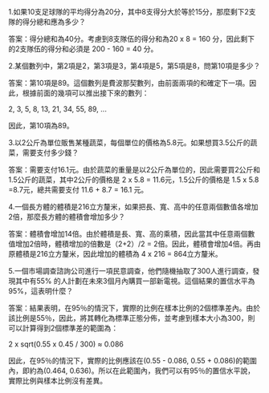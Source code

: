 

1.如果10支足球隊的平均得分為20分，其中8支得分大於等於15分，那麼剩下2支隊的得分總和應為多少？

答案：得分總和為40分。考慮到8支隊伍的得分和為20 x 8 = 160 分，因此剩下的2支隊伍的得分和必須是 200 - 160 = 40 分。

2.某個數列中，第2項是2，第3項是3，第4項是5，第5項是8，問第10項是多少？

答案：第10項是89。這個數列是費波那契數列，由前面兩項的和確定下一項。因此，根據前面的幾項可以推出接下來的數列：

2, 3, 5, 8, 13, 21, 34, 55, 89, ...

因此，第10項為89。

3.以2公斤為單位販售某種蔬菜，每個單位的價格為5.8元。如果想買3.5公斤的蔬菜，需要支付多少錢？

答案：需要支付16.1元。由於蔬菜的重量是以2公斤為單位的，因此需要買2公斤和1.5公斤的蔬菜，其中2公斤的價格是 2 x 5.8 = 11.6元，1.5公斤的價格是 1.5 x 5.8 =8.7元，總共需要支付 11.6 + 8.7 = 16.1 元。

4.一個長方體的體積是216立方釐米，如果把長、寬、高中的任意兩個數值各增加2倍，那麼長方體的體積會增加多少？

答案：體積會增加14倍。由於體積是長、寬、高的乘積，因此當其中任意兩個數值增加2倍時，體積增加的倍數是（2+2）/2 = 2倍。因此，體積會增加4倍。再由原體積是216立方釐米，因此增加的體積為 4 x 216 = 864立方釐米。

5.一個市場調查諮詢公司進行一項民意調查，他們隨機抽取了300人進行調查，發現其中有55% 的人計劃在未來3個月內購買一部新電視。這個結果的置信水平為95%，這表明什麼？

答案：結果表明，在95％的情況下，實際的比例在樣本比例的2個標準差內。由於該比例是55％，因此，將其轉化為標準正態分佈，並考慮到樣本大小為300，則可以計算得到2個標準差的範圍為：

2 x sqrt(0.55 x 0.45 / 300) ≈ 0.086

因此，在95％的情況下，實際的比例應該在(0.55 - 0.086, 0.55 + 0.086)的範圍內，即約為(0.464, 0.636)。所以在此範圍內，我們可以有95％的置信水平說，實際比例與樣本比例沒有差異。